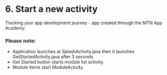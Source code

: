 # 6. Start a new activity
Tracking your app development journey - app created through the MTN App Academy.
### Please note:
* Application launches at SplashActivity.java then it launches GetStartedActivity.java after 3 seconds.
* Get Started button starts module list activity.
* Module items start ModuleActivity. 
